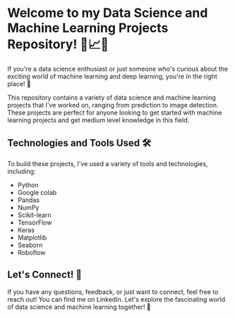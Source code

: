 # Welcome to my Data Science and Machine Learning Projects Repository! 🤖📈🧠

If you're a data science enthusiast or just someone who's curious about the exciting world of machine learning and deep learning, you're in the right place! 🤩

This repository contains a variety of data science and machine learning projects that I've worked on, ranging from prediction   to image detection. These projects are perfect for anyone looking to get started with machine learning projects and get medium level knowledge in this field.


## Technologies and Tools Used 🛠️

To build these projects, I've used a variety of tools and technologies, including:

- Python
- Google colab
- Pandas
- NumPy
- Scikit-learn
- TensorFlow
- Keras
- Matplotlib
- Seaborn
- Roboflow


## Let's Connect! 🔗

If you have any questions, feedback, or just want to connect, feel free to reach out! You can find me on LinkedIn. Let's explore the fascinating world of data science and machine learning together! 🤝

